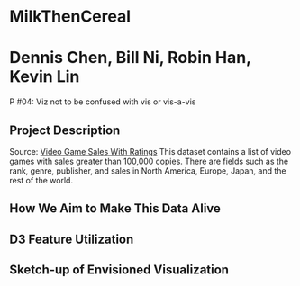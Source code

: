 # MilkThenCereal
# Dennis Chen, Bill Ni, Robin Han, Kevin Lin
P #04: Viz not to be confused with vis or vis-a-vis

## Project Description
Source: [Video Game Sales With Ratings](https://www.kaggle.com/rush4ratio/video-game-sales-with-ratings)
This dataset contains a list of video games with sales greater than 100,000 copies. There are fields such as the rank, genre, publisher, and sales in North America, Europe, Japan, and the rest of the world.
## How We Aim to Make This Data Alive
## D3 Feature Utilization
## Sketch-up of Envisioned Visualization
